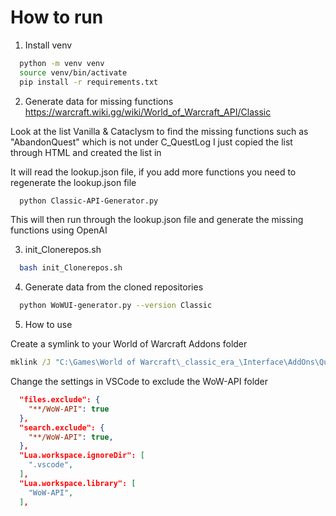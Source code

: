 # How to run

1. Install venv

```bash
  python -m venv venv
  source venv/bin/activate
  pip install -r requirements.txt
```

2. Generate data for missing functions
<https://warcraft.wiki.gg/wiki/World_of_Warcraft_API/Classic>

Look at the list
Vanilla & Cataclysm to find the missing functions such as "AbandonQuest" which is not under C_QuestLog
I just copied the list through HTML and created the list in 

It will read the lookup.json file, if you add more functions you need to regenerate the lookup.json file

```bash
  python Classic-API-Generator.py
```

This will then run through the lookup.json file and generate the missing functions using OpenAI

3. init_Clonerepos.sh

```bash
  bash init_Clonerepos.sh
```

4. Generate data from the cloned repositories

```bash
  python WoWUI-generator.py --version Classic
```

5. How to use

Create a symlink to your World of Warcraft Addons folder

```bat
mklink /J "C:\Games\World of Warcraft\_classic_era_\Interface\AddOns\QuestLite\WoW-API" "D:\Projekt\wow-api-libraries\API-Classic"
```

Change the settings in VSCode to exclude the WoW-API folder

```json
  "files.exclude": {
    "**/WoW-API": true
  },
  "search.exclude": {
    "**/WoW-API": true,
  },
  "Lua.workspace.ignoreDir": [
    ".vscode",
  ],
  "Lua.workspace.library": [
    "WoW-API",
  ],
```
